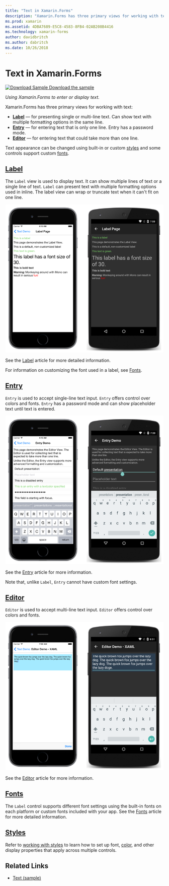 ```yaml
---
title: "Text in Xamarin.Forms"
description: "Xamarin.Forms has three primary views for working with text, and this article explains how to use them to enter and display text in Xamarin.Forms applications."
ms.prod: xamarin
ms.assetid: 4DBA7689-E5C8-4583-8FB4-02AB208B4416
ms.technology: xamarin-forms
author: davidbritch
ms.author: dabritch
ms.date: 10/26/2018
---
```


# Text in Xamarin.Forms

[![Download Sample](~/media/shared/download.png) Download the sample](https://developer.xamarin.com/samples/xamarin-forms/UserInterface/Text)

_Using Xamarin.Forms to enter or display text._

Xamarin.Forms has three primary views for working with text:

- **[Label](#Label)** &mdash; for presenting single or multi-line text. Can show text with multiple formatting options in the same line.
- **[Entry](#Entry)** &mdash; for entering text that is only one line. Entry has a password mode.
- **[Editor](#Editor)** &mdash; for entering text that could take more than one line.

Text appearance can be changed using built-in or custom [styles](#Styles) and some controls support custom [fonts](#Fonts).

<a name="Label" />

## [Label](label.md)

The `Label` view is used to display text. It can show multiple lines of text or a single line of text. `Label` can present text with multiple formatting options used in inline. The label view can wrap or truncate text when it can't fit on one line.

![](images/label.png "Label Example")

See the [Label](label.md) article for more detailed information.

For information on customizing the font used in a label, see [Fonts](fonts.md).

<a name="Entry" />

## [Entry](entry.md)

`Entry` is used to accept single-line text input. `Entry` offers control over colors and fonts. `Entry` has a password mode and can show placeholder text until text is entered.

![](images/entry.png "Entry Example")

See the [Entry](entry.md) article for more information.

Note that, unlike `Label`, `Entry` cannot have custom font settings.

<a name="Editor" />

## [Editor](editor.md)

`Editor` is used to accept multi-line text input. `Editor` offers control over colors and fonts.

![](images/editor.png "Editor Example")

See the [Editor](editor.md) article for more information.

<a name="Fonts" />

## [Fonts](fonts.md)

The `Label` control supports different font settings using the built-in fonts on each platform or custom fonts included with your app. See the [Fonts](fonts.md) article for more detailed information.

<a name="Styles" />

## [Styles](styles.md)

Refer to [working with styles](~/xamarin-forms/user-interface/styles/index.md) to learn how to set up font, [color](~/xamarin-forms/user-interface/colors.md), and other display properties that apply across multiple controls.

## Related Links

- [Text (sample)](https://developer.xamarin.com/samples/xamarin-forms/UserInterface/Text)
